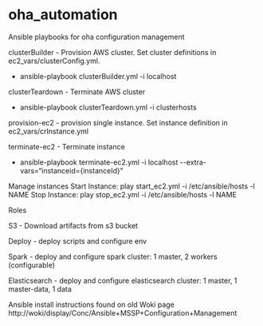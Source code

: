 # oha_automation

Ansible playbooks for oha configuration management

clusterBuilder - Provision AWS cluster. Set cluster definitions in ec2_vars/clusterConfig.yml.  
  - ansible-playbook clusterBuilder.yml -i localhost

clusterTeardown - Terminate AWS cluster
  - ansible-playbook clusterTeardown.yml -i clusterhosts

provision-ec2 - provision single instance. Set instance definition in ec2_vars/crInstance.yml

terminate-ec2 - Terminate instance
  - ansible-playbook terminate-ec2.yml -i localhost --extra-vars=“instanceid={instanceId}"


Manage instances
Start Instance: play start_ec2.yml -i /etc/ansible/hosts -l NAME
Stop Instance: play stop_ec2.yml -i /etc/ansible/hosts -l NAME

Roles

S3 - Download artifacts from s3 bucket

Deploy - deploy scripts and configure env

Spark - deploy and configure spark cluster: 1 master, 2 workers  (configurable)

Elasticsearch - deploy and configure elasticsearch cluster: 1 master, 1 master-data, 1 data 


Ansible install instructions found on old Woki page
http://woki/display/Conc/Ansible+MSSP+Configuration+Management

